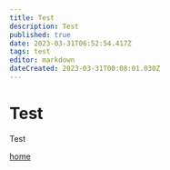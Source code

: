 ```yaml
---
title: Test
description: Test
published: true
date: 2023-03-31T06:52:54.417Z
tags: test
editor: markdown
dateCreated: 2023-03-31T00:08:01.030Z
---
```


# Test
Test

[home](/home)